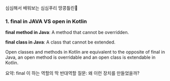 심심해서 배워보는 심심푸리 땅콩틀린🥜

### 1. final in JAVA VS open in Kotlin
**final method in Java**: A method that cannot be overridden.

**final class in Java**: A class that cannot be extended.

Open classes and methods in Kotlin are equivalent to the opposite of final in Java, 
an open method is overridable and an open class is extendable in Kotlin.

요약: final 이 하는 역할의 딱 반대역할
질문: 왜 이런 장치를 만들었을까?
